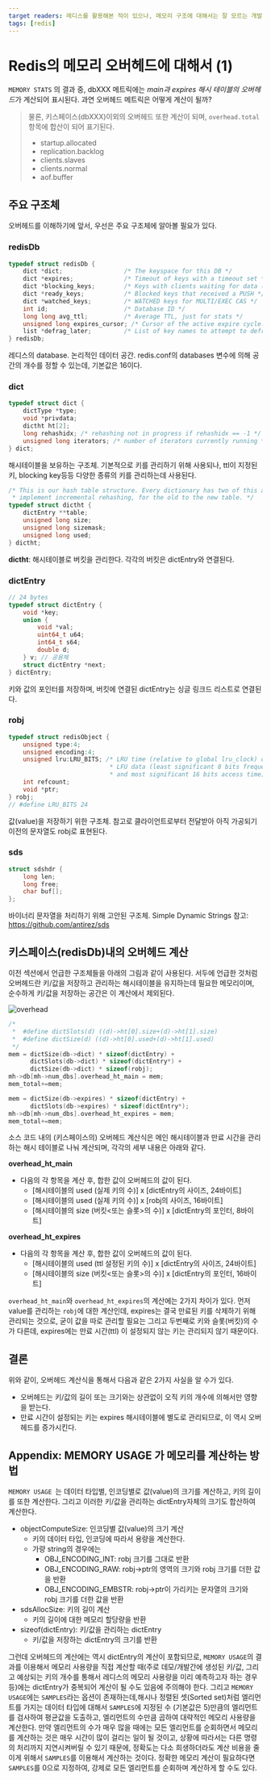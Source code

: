 ```yaml
---
target readers: 레디스를 활용해본 적이 있으나, 메모리 구조에 대해서는 잘 모르는 개발자 또는 운영자
tags: [redis]
---
```


# Redis의 메모리 오버헤드에 대해서 (1)

`MEMORY STATS` 의 결과 중, dbXXX 메트릭에는 *main과 expires 해시 테이블의 오버헤드*가 계산되어 표시된다. 과연 오버헤드 메트릭은 어떻게 계산이 될까?

> 물론, 키스페이스(dbXXX)이외의 오버헤드 또한 계산이 되며, `overhead.total` 항목에 합산이 되어 표기된다.
> * startup.allocated
> * replication.backlog
> * clients.slaves
> * clients.normal
> * aof.buffer 


## 주요 구조체
오버헤드를 이해하기에 앞서, 우선은 주요 구조체에 알아볼 필요가 있다.

### redisDb
```c
typedef struct redisDb {
    dict *dict;                 /* The keyspace for this DB */
    dict *expires;              /* Timeout of keys with a timeout set */
    dict *blocking_keys;        /* Keys with clients waiting for data (BLPOP)*/
    dict *ready_keys;           /* Blocked keys that received a PUSH */
    dict *watched_keys;         /* WATCHED keys for MULTI/EXEC CAS */
    int id;                     /* Database ID */
    long long avg_ttl;          /* Average TTL, just for stats */
    unsigned long expires_cursor; /* Cursor of the active expire cycle. */
    list *defrag_later;         /* List of key names to attempt to defrag one by one, gradually. */
} redisDb;
```
레디스의 database. 논리적인 데이터 공간. redis.conf의 databases 변수에 의해 공간의 개수를 정할 수 있는데, 기본값은 16이다.

### dict
```c
typedef struct dict {
    dictType *type;
    void *privdata;
    dictht ht[2];
    long rehashidx; /* rehashing not in progress if rehashidx == -1 */
    unsigned long iterators; /* number of iterators currently running */
} dict;
```
해시테이블을 보유하는 구조체. 기본적으로 키를 관리하기 위해 사용되나, ttl이 지정된 키, blocking key등등 다양한 종류의 키를 관리하는데 사용된다.

```c
/* This is our hash table structure. Every dictionary has two of this as we
 * implement incremental rehashing, for the old to the new table. */
typedef struct dictht {
    dictEntry **table;
    unsigned long size;
    unsigned long sizemask;
    unsigned long used;
} dictht;
```
**dictht**: 해시테이블로 버킷을 관리한다. 각각의 버킷은 dictEntry와 연결된다.

### dictEntry
```c
// 24 bytes
typedef struct dictEntry {
    void *key;
    union { 
        void *val;
        uint64_t u64;
        int64_t s64;
        double d;
    } v; // 공용체
    struct dictEntry *next;
} dictEntry;
```
키와 값의 포인터를 저장하며, 버킷에 연결된 dictEntry는 싱글 링크드 리스트로 연결된다.

### robj
```c
typedef struct redisObject {
    unsigned type:4;
    unsigned encoding:4;
    unsigned lru:LRU_BITS; /* LRU time (relative to global lru_clock) or
                            * LFU data (least significant 8 bits frequency
                            * and most significant 16 bits access time). */
    int refcount;
    void *ptr;
} robj;
// #define LRU_BITS 24
```
값(value)을 저장하기 위한 구조체. 참고로 클라이언트로부터 전달받아 아직 가공되기 이전의 문자열도 robj로 표현된다.

### sds
```c
struct sdshdr {
    long len;
    long free;
    char buf[];
};
```
바이너리 문자열을 처리하기 위해 고안된 구조체. Simple Dynamic Strings
참고: https://github.com/antirez/sds


## 키스페이스(redisDb)내의 오버헤드 계산
이전 섹션에서 언급한 구조체들을 아래의 그림과 같이 사용된다. 서두에 언급한 것처럼 오버헤드란 키/값을 저장하고 관리하는 해시테이블을 유지하는데 필요한 메모리이며, 순수하게 키/값을 저장하는 공간은 이 계산에서 제외된다.

![overhead](/images/redis_keyspace_overhead.jpg)

```c
/*  
 *  #define dictSlots(d) ((d)->ht[0].size+(d)->ht[1].size)
 *  #define dictSize(d) ((d)->ht[0].used+(d)->ht[1].used)
 */
mem = dictSize(db->dict) * sizeof(dictEntry) +
      dictSlots(db->dict) * sizeof(dictEntry*) +
      dictSize(db->dict) * sizeof(robj);
mh->db[mh->num_dbs].overhead_ht_main = mem;
mem_total+=mem;

mem = dictSize(db->expires) * sizeof(dictEntry) +
      dictSlots(db->expires) * sizeof(dictEntry*);
mh->db[mh->num_dbs].overhead_ht_expires = mem;
mem_total+=mem;
```

소스 코드 내의 (키스페이스의) 오버헤드 계산식은 메인 해시테이블과 만료 시간을 관리하는 해시 테이블로 나눠 계산되며, 각각의 세부 내용은 아래와 같다. 

**overhead_ht_main**
- 다음의 각 항목을 계산 후, 합한 값이 오버헤드의 값이 된다.
    - [해시테이블의 used (실제 키의 수)] x [dictEntry의 사이즈, 24바이트]
    - [해시테이블의 used (실제 키의 수)] x [robj의 사이즈, 16바이트]
    - [해시테이블의 size (버킷<또는 슬롯>의 수)] x [dictEntry의 포인터, 8바이트]

**overhead_ht_expires**
- 다음의 각 항목을 계산 후, 합한 값이 오버헤드의 값이 된다.
    - [해시테이블의 used (ttl 설정된 키의 수)] x [dictEntry의 사이즈, 24바이트]
    - [해시테이블의 size (버킷<또는 슬롯>의 수)] x [dictEntry의 포인터, 16바이트]

`overhead_ht_main`와 `overhead_ht_expires`의 계산에는 2가지 차이가 있다. 먼저 value를 관리하는 `robj`에 대한 계산인데, expires는 결국 만료된 키를 삭제하기 위해 관리되는 것으로, 굳이 값을 따로 관리할 필요는 그리고 두번째로 키와 슬롯(버킷)의 수가 다른데, expires에는 만료 시간(ttl) 이 설정되지 않는 키는 관리되지 않기 때문이다.

## 결론
위와 같이, 오버헤드 계산식을 통해서 다음과 같은 2가지 사실을 알 수가 있다.
- 오버헤드는 키/값의 길이 또는 크기와는 상관없이 오직 키의 개수에 의해서만 영향을 받는다.
- 만료 시간이 설정되는 키는 expires 해시테이블에 별도로 관리되므로, 이 역시 오버헤드를 증가시킨다.


## Appendix: MEMORY USAGE 가 메모리를 계산하는 방법
`MEMORY USAGE `는 데이터 타입별, 인코딩별로 값(value)의 크기를 계산하고, 키의 길이를 또한 계산한다. 그리고 이러한 키/값을 관리하는 dictEntry자체의 크기도 합산하여 계산한다.

- objectComputeSize: 인코딩별 값(value)의 크기 계산
  - 키의 데이터 타입, 인코딩에 따라서 용량을 계산한다.
  - 가량 string의 경우에는
    - OBJ_ENCODING_INT: robj 크기를 그대로 반환
    - OBJ_ENCODING_RAW: robj->ptr의 영역의 크기와 robj 크기를 더한 값을 반환
    - OBJ_ENCODING_EMBSTR: robj->ptr이 가리키는 문자열의 크기와 robj 크기를 더한 값을 반환
- sdsAllocSize: 키의 길이 계산
  - 키의 길이에 대한 메모리 할당량을 반환
- sizeof(dictEntry): 키/값을 관리하는 dictEntry
  - 키/값을 저장하는 dictEntry의 크기를 반환

그런데 오버헤드의 계산에는 역시 dictEntry의 계산이 포함되므로, `MEMORY USAGE`의 결과를 이용해서 메모리 사용량을 직접 계산할 때(주로 데모/개발간에 생성된 키/값, 그리고 예상되는 키의 개수를 통해서 레디스의 메모리 사용량을 미리 예측하고자 하는 경우 등)에는 dictEntry가 중복되어 계산이 될 수도 있음에 주의해야 한다. 그리고 `MEMORY USAGE`에는 `SAMPLES`라는 옵션이 존재하는데,해시나 정렬된 셋(Sorted set)처럼 엘리먼트를 가지는 데이터 타입에 대해서 `SAMPLES`에 지정된 수 (기본값은 5)만큼의 엘리먼트를 검사하여 평균값을 도출하고, 엘리먼트의 수만큼 곱하여 대략적인 메모리 사용량을 계산한다. 만약 엘리먼트의 수가 매우 많을 때에는 모든 엘리먼트를 순회하면서 메모리를 계산하는 것은 매우 시간이 많이 걸리는 일이 될 것이고, 상황에 따라서는 다른 명령의 처리까지 지연시켜버릴 수 있기 때문에, 정확도는 다소 희생하더라도 계산 비용을 줄이게 위해서 `SAMPLES`를 이용해서 계산하는 것이다. 정확한 메모리 계산이 필요하다면 `SAMPLES`를 0으로 지정하여, 강제로 모든 엘리먼트를 순회하며 계산하게 할 수도 있다.
